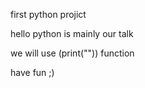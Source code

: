 first python projict

hello python is mainly our talk 

we will use (print("")) function 

have fun ;)
